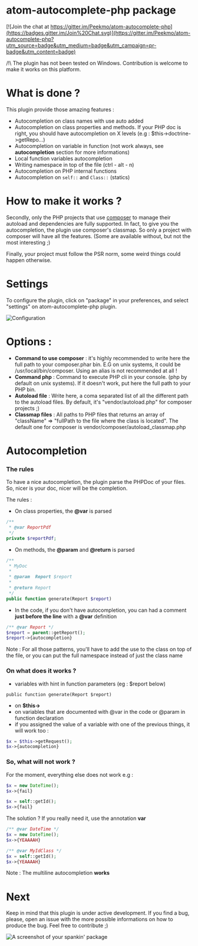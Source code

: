 # atom-autocomplete-php package

[![Join the chat at https://gitter.im/Peekmo/atom-autocomplete-php](https://badges.gitter.im/Join%20Chat.svg)](https://gitter.im/Peekmo/atom-autocomplete-php?utm_source=badge&utm_medium=badge&utm_campaign=pr-badge&utm_content=badge)

/!\ The plugin has not been tested on Windows. Contribution is welcome to make it works on this platform.

# What is done ?

This plugin provide those amazing features :
- Autocompletion on class names with use auto added
- Autocompletion on class properties and methods. If your PHP doc is right, you should have autocompletion on X levels (e.g : $this->doctrine->getRepo...)
- Autocompletion on variable in function (not work always, see **autocompletion** section for more informations)
- Local function variables autocompletion
- Writing namespace in top of the file (ctrl - alt - n)
- Autocompletion on PHP internal functions
- Autocompletion on ```self::``` and ```Class::``` (statics)

# How to make it works ?

Secondly, only the PHP projects that use [composer](https://getcomposer.org/) to manage their autoload and dependencies are fully supported. In fact, to give you the autocompletion, the plugin use composer's classmap. So only a project with composer will have all the features. (Some are available without, but not the most interesting ;)

Finally, your project must follow the PSR norm, some weird things could happen otherwise.

# Settings

To configure the plugin, click on "package" in your preferences, and select "settings" on atom-autocomplete-php plugin.

![Configuration](http://i.imgur.com/LYBcaHE.png)

# Options :
- **Command to use composer** : it's highly recommended to write here the full path to your composer.phar bin. E.G on unix systems, it could be /usr/local/bin/composer. Using an alias is not recommended at all !
- **Command php** : Command to execute PHP cli in your console. (php by default on unix systems). If it doesn't work, put here the full path to your PHP bin.
- **Autoload file** : Write here, a coma separated list of all the different path to the autoload files. By default, it's "vendor/autoload.php" for composer projects ;)
- **Classmap files** : All paths to PHP files that returns an array of "className" => "fullPath to the file where the class is located". The default one for composer is vendor/composer/autoload_classmap.php

# Autocompletion

### The rules
To have a nice autocompletion, the plugin parse the PHPDoc of your files. So, nicer is your doc, nicer will be the completion.

The rules :
- On class properties, the **@var** is parsed
```php
/**
 * @var ReportPdf
 */
private $reportPdf;
```

- On methods, the **@param** and **@return** is parsed
```php
/**
 * MyDoc
 *
 * @param  Report $report
 *
 * @return Report
 */
public function generate(Report $report)
```

- In the code, if you don't have autocompletion, you can had a comment **just before the line** with a **@var** definition
```php
/** @var Report */
$report = parent::getReport();
$report->{autocompletion}
```

Note : For all those patterns, you'll have to add the use to the class on top of the file, or you can put the full namespace instead of just the class name

### On what does it works ?

- variables with hint in function parameters (eg : $report below)
```
public function generate(Report $report)
```
- on **$this->**
- on variables that are documented with @var in the code or @param in function declaration
- if you assigned the value of a variable with one of the previous things, it will work too :

```php
$x = $this->getRequest();
$x->{autocompletion}
```

### So, what will not work ?

For the moment, everything else does not work e.g :
```php
$x = new DateTime();
$x->{fail}

$x = self::getId();
$x->{fail}
```

The solution ? If you really need it, use the annotation **var**
```php
/** @var DateTime */
$x = new DateTime();
$x->{YEAAAAH}

/** @var MyIdClass */
$x = self::getId();
$x->{YEAAAAH}
```

Note : The multiline autocompletion **works**

# Next

Keep in mind that this plugin is under active development. If you find a bug, please, open an issue with the more possible informations on how to produce the bug.
Feel free to contribute ;)

![A screenshot of your spankin' package](https://f.cloud.github.com/assets/69169/2290250/c35d867a-a017-11e3-86be-cd7c5bf3ff9b.gif)
